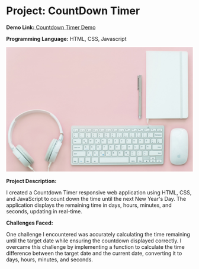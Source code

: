 # **Project: CountDown Timer**

**Demo Link:**[ Countdown Timer Demo](https://noor-ismot.github.io/Countdown-Timer/)

**Programming Language:** HTML, CSS, Javascript


![countdownTimer](timer-background.jpg)


**Project Description:**

I created a Countdown Timer responsive web application using HTML, CSS, and JavaScript to count down the time until the next New Year's Day. The application displays the remaining time in days, hours, minutes, and seconds, updating in real-time.

**Challenges Faced:**

One challenge I encountered was accurately calculating the time remaining until the target date while ensuring the countdown displayed correctly. I overcame this challenge by implementing a function to calculate the time difference between the target date and the current date, converting it to days, hours, minutes, and seconds.
